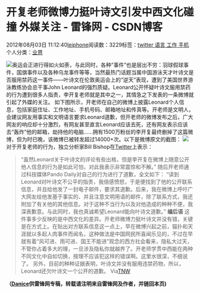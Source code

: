 
# 开复老师微博力挺叶诗文引发中西文化碰撞 外媒关注 - 雷锋网 - CSDN博客


2012年08月03日 11:12:40[leiphone](https://me.csdn.net/leiphone)阅读数：3229标签：[twitter																](https://so.csdn.net/so/search/s.do?q=twitter&t=blog)[语言																](https://so.csdn.net/so/search/s.do?q=语言&t=blog)[工作																](https://so.csdn.net/so/search/s.do?q=工作&t=blog)[手机																](https://so.csdn.net/so/search/s.do?q=手机&t=blog)[
							](https://so.csdn.net/so/search/s.do?q=工作&t=blog)[
																					](https://so.csdn.net/so/search/s.do?q=语言&t=blog)个人分类：[业界																](https://blog.csdn.net/leiphone/article/category/873390)
[
																								](https://so.csdn.net/so/search/s.do?q=语言&t=blog)
[
				](https://so.csdn.net/so/search/s.do?q=twitter&t=blog)
[
			](https://so.csdn.net/so/search/s.do?q=twitter&t=blog)

![](http://www.leiphone.com/wp-content/uploads/2012/08/22.jpg)奥运会正进行得如火如荼，与此同时，各种“事件”也是层出不穷：羽球假球事件，国旗事件以及各种乌龙事件等等，当然最热门话题当属中国游泳天才叶诗文是否服用禁药这一事件——叶诗文在伦敦奥运会上的“逆天”表现，遭到了美国世界游泳教练协会总干事John
 Leonard的强烈质疑。Leonard公开怀疑叶诗文服用禁药的行为遭到很多人指责，李开复老师就是其中之一，其情急之下发表的一条微博就引起了外媒的关注。
如下图所示，开老师在自己的微博上披露Leonard个人信息，包括家庭住址、工作地址、手机号码、邮箱地址和传真等。开老师是文明人，会建议网友用事实和文明语言要求Leonard道歉，但开老师的微博发布之后，广大网友的响应却十分激烈，有网友甚至直言Leonard应该去死，还有网友表示应该去“轰炸”他的邮箱，劫持他的电脑……拥有1500万粉丝的李开复最终删掉了这篇微博，但为时已晚，该微博已被转发超过14000+次。以下是微博原文的截图：
![](http://www.leiphone.com/wp-content/uploads/2012/08/Li-Kaifutweet-520x302.jpg)
对于开复老师的行为，独立分析家Bill Bishop在[Twitter](http://leiphone.com/tag/twitter)上表示：
> “虽然Leonard关于叶诗文的评论有些出格，但是李开复在微博上随意公开他人信息的行为是如此可怕，对此我表示非常震惊和不解。”
随后开老师通过科技媒体Pando Daily对自己的行为进行了道歉，全文如下：
> “读到Leonard对叶诗文不公平的指责，我倍感愤怒，于是便找到了他的公开联系信息，并且给他发了一封电子邮件，要求其道歉。后来，我在微博上呼吁广大网友给他发基于事实的、并且注意文明用语的邮件，除了联系方式，我还附加了有关他的其他信息。对于这种不当行为以及对他造成的种种不便，我深表歉意。与此同时，我也真诚希望Leonard能向叶诗文道歉。”
**编后语**
这件事多少反映的是中西文化的差异。开老师微博力挺叶诗文并没有错，关键是在方式上。在贴出对方联系信息这一点上，早在微博兴起之前，猫扑和天涯就以多起人肉事件而闻名，这种做法是中国网民所喜闻乐见的，不过在早就有着“风可进、雨可进、国王不能进”观念的西方社会看来，隐私大过天，不管你占着多大的理，一旦涉及隐私你就越界了。开老师学贯中西能在两种不同文化中自如切换，按理不应该犯这样的错误啊。这里水很深，不细说了。
另外，目前的种种证据表明，叶诗文并没有服用违禁药物，所以，Leonard还欠叶诗文一个公开的道歉。
Via[TNW](http://thenextweb.com/asia/2012/08/02/china-gets-its-own-olympic-tweet-scandal-as-ex-google-head-attacks-us-swim-coach/)

**（****[Danice](http://www.leiphone.com/author/danice)****供****雷锋网****专稿，转载请注明来自雷锋网及作者，并链回本页)**


